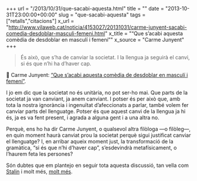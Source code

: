 +++
url = "/2013/10/31/que-sacabi-aquesta.html"
title = ""
date = "2013-10-31T23:00:00+00:00"
slug = "que-sacabi-aquesta"
tags = ["retalls","citacions"]
x_url = "http://www.vilaweb.cat/noticia/4153027/20131031/carme-junyent-sacabi-comedia-desdoblar-masculi-femeni.html"
x_title = "“Que s’acabi aquesta comèdia de desdoblar en masculí i femení”"
x_source = "Carme Junyent"
+++

> És això, que s’ha de canviar la societat. I la llengua ja seguirà el canvi, si és que n’hi ha d’haver cap.

 📎 Carme Junyent: [“Que s’acabi aquesta comèdia de desdoblar en masculí i femení”](http://www.vilaweb.cat/noticia/4153027/20131031/carme-junyent-sacabi-comedia-desdoblar-masculi-femeni.html).

I jo em dic que la societat no és unitària, no pot ser-ho mai. Que parts de la societat ja van canviant, ja anem canviant. I potser és per això que, amb tota la nostra ignorància i ingenuïtat d’afeccionats a parlar, també volem fer canviar parts del llenguatge. Potser és que aquest canvi de la llengua ja hi és, ja es va fent present, i agrada a alguna gent i a una altra no.

Perquè, ens ho ha dir Carme Junyent, o qualsevol altra filòloga —o filòleg—, en quin moment haurà canviat prou la societat perquè sigui justificat canviar el llenguatge? I, en arribar aqueix moment just, la transformació de la gramàtica, “si és que n’hi d’haver cap”, s’esdevindrà metafísicament, o l’haurem feta les persones?

Són dubtes que em plantejo en seguir tota aquesta discussió, tan vella com [Stalin](/2009/04/14/estalinistes.html) i molt més, [molt més](/2016/09/24/sexe-i-gnere.html).

